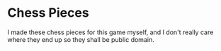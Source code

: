 # Chess Pieces

I made these chess pieces for this game myself, and I don't really care where
they end up so they shall be public domain.
